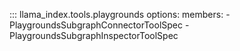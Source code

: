 ::: llama_index.tools.playgrounds
    options:
      members:
        - PlaygroundsSubgraphConnectorToolSpec
        - PlaygroundsSubgraphInspectorToolSpec

